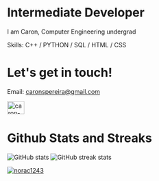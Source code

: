 
# Intermediate Developer
I am Caron, Computer Engineering undergrad 

Skills: C++ / PYTHON / SQL / HTML / CSS

# Let's get in touch!
Email: <a href="mailto:caronspereira@gmail.com">caronspereira@gmail.com</a><br>
<p align="left">
<a href="https://www.linkedin.com/in/caron-sally-pereira/" target="blank"><img align="center" src="https://raw.githubusercontent.com/rahuldkjain/github-profile-readme-generator/master/src/images/icons/Social/linked-in-alt.svg" alt="caron-pereira" height="30" width="40" /></a>
</p>

# Github Stats and Streaks
![GitHub stats](https://github-readme-stats.vercel.app/api?username=norac1243&show_icons=true)   ![GitHub streak stats](https://streak-stats.demolab.com/?user=norac1243)  
<p align="left"> <a href="https://github.com/ryo-ma/github-profile-trophy"><img src="https://github-profile-trophy.vercel.app/?username=norac1243" alt="norac1243" /></a> </p>

 

<!-- 
![Top Langs](https://github-readme-stats.vercel.app/api/top-langs/?username=norac1243&theme=dark&hide_border=true&show_icons=true&locale=en&layout=compact)
-->

